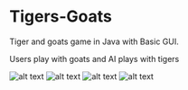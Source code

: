 # Tigers-Goats
 Tiger and goats game in Java with Basic GUI.
 
 Users play with goats and AI plays with tigers
 
  ![alt text](https://github.com/mykyusuf/Tigers-Goats/blob/master/1.png?raw=true ) ![alt text](https://github.com/mykyusuf/Tigers-Goats/blob/master/2.png?raw=true )
   ![alt text](https://github.com/mykyusuf/Tigers-Goats/blob/master/3.png?raw=true ) ![alt text](https://github.com/mykyusuf/Tigers-Goats/blob/master/win.png?raw=true )
